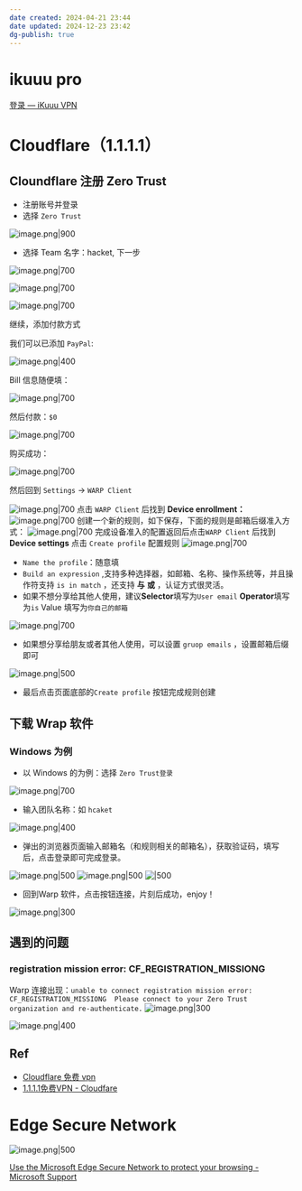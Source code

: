 ```yaml
---
date created: 2024-04-21 23:44
date updated: 2024-12-23 23:42
dg-publish: true
---
```


# ikuuu pro

[登录 — iKuuu VPN](https://ikuuu.pw/)

# Cloudflare（1.1.1.1）

## Cloundflare 注册 Zero Trust

- 注册账号并登录
- 选择 `Zero Trust`

![image.png|900](https://raw.githubusercontent.com/hacket/ObsidianOSS/master/obsidian202404212346959.png)

- 选择 Team 名字：hacket, 下一步

![image.png|700](https://raw.githubusercontent.com/hacket/ObsidianOSS/master/obsidian202404212347270.png)

![image.png|700](https://raw.githubusercontent.com/hacket/ObsidianOSS/master/obsidian202404212348908.png)

![image.png|700](https://raw.githubusercontent.com/hacket/ObsidianOSS/master/obsidian202404212349980.png)

继续，添加付款方式

我们可以已添加 `PayPal`:

![image.png|400](https://raw.githubusercontent.com/hacket/ObsidianOSS/master/obsidian202404212353846.png)

Bill 信息随便填：

![image.png|700](https://raw.githubusercontent.com/hacket/ObsidianOSS/master/obsidian202404212355135.png)

然后付款：`$0`

![image.png|700](https://raw.githubusercontent.com/hacket/ObsidianOSS/master/obsidian202404212356267.png)

购买成功：

![image.png|700](https://raw.githubusercontent.com/hacket/ObsidianOSS/master/obsidian202404212359643.png)

然后回到 `Settings` → `WARP Client`

![image.png|700](https://raw.githubusercontent.com/hacket/ObsidianOSS/master/obsidian202404220036526.png)
点击 `WARP Client` 后找到 **Device enrollment：**
![image.png|700](https://raw.githubusercontent.com/hacket/ObsidianOSS/master/obsidian202404220037548.png)
创建一个新的规则，如下保存，下面的规则是邮箱后缀准入方式：
![image.png|700](https://raw.githubusercontent.com/hacket/ObsidianOSS/master/obsidian202404220039666.png)
完成设备准入的配置返回后点击`WARP Client` 后找到 **Device settings** 点击 `Create profile` 配置规则
![image.png|700](https://raw.githubusercontent.com/hacket/ObsidianOSS/master/obsidian202404220040997.png)

- `Name the profile`：随意填
- `Build an expression` ,支持多种选择器，如邮箱、名称、操作系统等，并且操作符支持 `is in match` ，还支持 **与** **或** ，认证方式很灵活。
- 如果不想分享给其他人使用，建议**Selector**填写为`User email` **Operator**填写为`is` Value 填写为`你自己的邮箱`

![image.png|700](https://raw.githubusercontent.com/hacket/ObsidianOSS/master/obsidian202404220040599.png)

- 如果想分享给朋友或者其他人使用，可以设置 `gruop emails` ，设置邮箱后缀即可

![image.png|500](https://raw.githubusercontent.com/hacket/ObsidianOSS/master/obsidian202404220043207.png)

- 最后点击页面底部的`Create profile` 按钮完成规则创建

## 下载 Wrap 软件

### Windows 为例

- 以 Windows 的为例：选择 `Zero Trust登录`

![image.png|700](https://raw.githubusercontent.com/hacket/ObsidianOSS/master/obsidian202404220044797.png)

- 输入团队名称：如 `hcaket`

![image.png|400](https://raw.githubusercontent.com/hacket/ObsidianOSS/master/obsidian202404220053607.png)

- 弹出的浏览器页面输入邮箱名（和规则相关的邮箱名），获取验证码，填写后，点击登录即可完成登录。

![image.png|500](https://raw.githubusercontent.com/hacket/ObsidianOSS/master/obsidian202404220046126.png)
![image.png|500](https://raw.githubusercontent.com/hacket/ObsidianOSS/master/obsidian202404220046536.png)
![|500](https://raw.githubusercontent.com/hacket/ObsidianOSS/master/obsidianobsidian202404220046536.png)

- 回到Warp 软件，点击按钮连接，片刻后成功，enjoy！

![image.png|300](https://raw.githubusercontent.com/hacket/ObsidianOSS/master/obsidian202404220046167.png)

## 遇到的问题

### registration mission error: CF_REGISTRATION_MISSIONG

Warp 连接出现：`unable to connect registration mission error: CF_REGISTRATION_MISSIONG 
Please connect to your Zero Trust organization and re-authenticate.`
![image.png|300](https://raw.githubusercontent.com/hacket/ObsidianOSS/master/obsidian202404220049502.png)

![image.png|400](https://raw.githubusercontent.com/hacket/ObsidianOSS/master/obsidian202404220054562.png)

## Ref

- [Cloudflare 免费 vpn](https://hackfang.me/cloudflare-zero-trust-config)
- [1.1.1.1免费VPN - Cloudfare](https://youtu.be/mkv6MRzvjPE?si=jpr3KCQXr6Z6CBF8)

# Edge Secure Network

![image.png|500](https://raw.githubusercontent.com/hacket/ObsidianOSS/master/obsidian/20240422135441.png)

[Use the Microsoft Edge Secure Network to protect your browsing - Microsoft Support](https://support.microsoft.com/en-us/topic/use-the-microsoft-edge-secure-network-to-protect-your-browsing-885472e2-7847-4d89-befb-c80d3dda6318)

